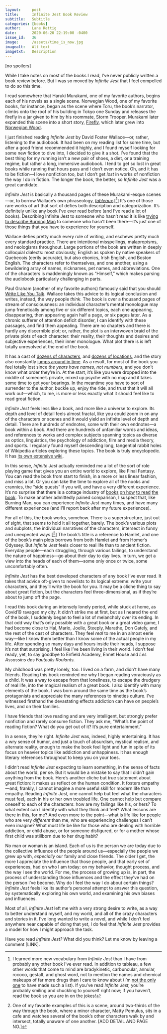 ```yaml
---
layout:     post
title:      Infinite Jest Book Review
subtitle:   Subtitle
categories: [books]
author:     Lane Rettig
date:       2020-06-20 22:19:00 -0400
issue_id:   36
image:      /assets/time_is_now.jpg
imagealt:   Alt text
imagetxt:   Description
---
```

[no spoilers]

While I take notes on most of the books I read, I’ve never publicly written a book review before. But I was so moved by _Infinite Jest_ that I feel compelled to do so this time.

I read somewhere that Haruki Murakami, one of my favorite authors, begins each of his novels as a single scene. Norwegian Wood, one of my favorite books, for instance, began as the scene where Toru, the book’s narrator, climbs onto the roof of his building in Tokyo one Sunday and releases the firefly in a jar given to him by his roommate, Storm Trooper. Murakami later expanded this scene into a short story, [Firefly](https://www.goodreads.com/book/show/35958505-firefly), which later grew into [Norwegian Wood](https://www.google.com/search?kgmid=/m/04dg18&hl=en-US&q=Norwegian+Wood+(novel)&kgs=82f5d88f7d7c72f7&shndl=0&source=sh/x/kp&entrypoint=sh/x/kp).

I just finished reading _Infinite Jest_ by David Foster Wallace—or, rather, listening to the audiobook. It had been on my reading list for some time, but after a good friend recommended it highly, and I found myself looking for some new fiction to dive into, I decided to give it a shot. I’ve found that the best thing for my running isn’t a new pair of shoes, a diet, or a training regime, but rather a long, immersive audiobook. I tend to get so lost in great books while running that hours pass and I don’t even notice. Oh, and it has to be fiction—I love nonfiction too, but I don’t get _lost_ in works of nonfiction the way I do in fiction. The longer the book, the better, so _Infinite Jest_ was a great candidate.

_Infinite Jest_ is basically a thousand pages of these Murakami-esque scenes—or, to borrow Wallace’s own phraseology, _[tableaux](https://en.wikipedia.org/wiki/Tableau_vivant)_.[[^1]] It’s one of those rare works of art that sort of defies both description and categorization. It’s definitely unlike any book I’ve ever read before (and I’ve read a lot of books). Describing Infinite Jest to someone who hasn’t read it is like [trying to describe Burning Man](https://youtu.be/8e1OEqrdIxY) to someone who hasn’t been there—it’s just one of those things that you have to experience for yourself.

Wallace defies pretty much every rule of writing, and eschews pretty much every standard practice. There are intentional misspellings, malapropisms, and neologisms throughout. Large portions of the book are written in deeply colloquial dialects: most obviously, English as spoken by native speakers of Quebecois (eerily accurate), but also ebonics, Irish English, and Boston English. The characters refer to themselves, and one another, using a bewildering array of names, nicknames, pet names, and abbreviations. One of the characters is maddeningly known as “Himself,” which makes parsing the audiobook particularly challenging in parts.

Paul Graham (another of my favorite authors) famously said that you should [Write Like You Talk](http://www.paulgraham.com/talk.html). Wallace takes this advice to its logical conclusion and writes, instead, the way people _think._ The book is over a thousand pages of stream of consciousness: an individual character’s mental monologue may jump frenetically among five or six different topics, each one appearing, disappearing, then appearing again half a page, or six pages later. As a chronic sufferer of attention deficit disorder, I can identify with these passages, and find them appealing. There are no chapters and there is hardly any discernible plot; or, rather, the plot is an interwoven braid of the private plots of each character: their reality, their thoughts and desires and subjective experiences, their inner monologue. What plot there is is left totally unresolved at the end of the book.

It has a cast of [dozens of characters](http://sampottsinc.com/ij/IJ_Diagram.pdf), and [dozens of locations](http://infiniteatlas.com/), and the story also constantly [jumps around in time](http://www.vislives.com/2011/12/infinite-jest-visualization.html). As a result, for most of the book you feel totally lost since _the years have names, not numbers,_ and you don’t know what order they’re in. At the start, it’s like you were dropped into the middle of someone’s private, mixed up psyche with no map and it takes some time to get your bearings. In the meantime you have to sort of surrender to the author, buckle up, enjoy the ride, and trust that it will all work out—which, to me, is more or less exactly what it should feel like to read great fiction.

_Infinite Jest_ feels less like a book, and more like a universe to explore. Its depth and level of detail feels almost fractal, like you could zoom in on any of the characters or scenes and it would yield an infinite level of depth and detail. There are hundreds of endnotes, some with their own endnotes—a book within a book. And there are hundreds of unfamiliar words and ideas, and references to works and complex subjects spanning topics as diverse as optics, linguistics, the psychology of addiction, film and media theory, and sports. I regularly found myself descending long, tangential rabbit holes of Wikipedia articles exploring these topics. The book is truly encyclopedic. It has [its own extensive wiki](https://infinitejest.wallacewiki.com/david-foster-wallace/index.php?title=Main_Page).

In this sense, _Infinite Jest_ actually reminded me a lot of the sort of role playing game that gives you an entire world to explore, like Final Fantasy. You can read the book from start to finish, in a more or less linear fashion, and miss a lot. Or you can take the time to explore all of the nooks and crannies, the “side quests” if you will, and have a very different experience. It’s no surprise that there is a cottage industry of [books](https://www.amazon.com/gp/product/0976146533) [on how](https://www.amazon.com/David-Foster-Wallaces-Infinite-Jest/dp/1441157077) [to read](https://www.newyorker.com/magazine/2018/11/05/how-to-read-infinite-jest) [the book](http://infinitesummer.org/archives/215). To make another admittedly pained comparison, I suspect that, like Burning Man, you can experience _Infinite Jest_ many times, and have many different experiences (and I’ll report back after my future experiences).

For all of this, the book works, somehow. There is a superstructure, just out of sight, that seems to hold it all together, barely. The book’s various plots and subplots, the individual narratives of the characters, intersect in funny and unexpected ways.[[^2]] The book’s title is a reference to Hamlet, and one of the book’s main plots borrows from both Hamlet and from Homer’s Odyssey. But _Infinite Jest_ feels closer to real life than to ancient fiction. Everyday people—each struggling, through various failings, to understand the nature of happiness—go about their day to day lives. In turn, we get a view into the heads of each of them—some only once or twice, some uncomfortably often.

_Infinite Jest_ has the best developed characters of any book I’ve ever read. It takes that advice oft-given to novelists to its logical extreme: write your characters, and they’ll write the book for you. It may be a cliche thing to say about great fiction, but the characters feel three-dimensional, as if they’re about to jump off the page.

I read this book during an intensely lonely period, while stuck at home, as Covid19 ravaged my city. It didn’t strike me at first, but as I neared the end of the book, I suddenly began to feel a lot of melancholy over its ending. In that odd way that’s only possible with a great book or a great video game, I had become close to Hal, Mario, Joelle, Steeply, Marathe, Don Gately, and the rest of the cast of characters. They feel _real_ to me in an almost eerie way—like I know them better than I know some of the actual people in my life. After spending so many days and hours inside their heads, I suppose it’s not that surprising. I feel like I’ve been living in their world. I don’t feel ready, yet, to say goodbye to Enfield Academy, Ennet House and _Les Assassins des Fauteuils Roulants._

My childhood was pretty lonely, too. I lived on a farm, and didn’t have many friends. Reading this book reminded me why I began reading voraciously as a child. It was a way to escape from that loneliness, to escape the drudgery of real life, into the magical realism of a great book. I also identify with many elements of the book. I was born around the same time as the book’s protagonists and appreciate the many references to nineties culture. I’ve witnessed firsthand the devastating effects addiction can have on people’s lives, and on their families.

I have friends that love reading and are very intelligent, but strongly prefer nonfiction and rarely consume fiction. They ask me, “What’s the point of reading fiction? What do you get out of it? It’s pure entertainment.”

In a sense, they’re right. _Infinite Jest_ was, indeed, highly entertaining. It has a wry sense of humor, and just a touch of absurdism, mystical realism, and alternate reality, enough to make the book feel light and fun in spite of its focus on heavier topics like addiction and unhappiness. It has enough literary references throughout to keep you on your toes.

I didn’t read _Infinite Jest_ expecting to learn something, in the sense of facts about the world, per se. But it would be a mistake to say that I didn’t gain anything from the book. Here’s another cliche but true statement about great fiction: it makes us reflect on the human condition. It fosters empathy—and, frankly, I cannot imagine a more useful skill for modern life than empathy. Reading _Infinite Jest,_ one cannot help but feel what the characters must feel, each in his or her own troubled life. One cannot help but compare oneself to each of the characters: how are my failings like his, or hers? To what extent can I identify with what they think and feel? What lessons are there in this, for me? And even more to the point—what is life like for people who are very _different_ than me, who are experiencing challenges I can’t even imagine? What must life be like for those who are dealing with horrible addiction, or child abuse, or for someone disfigured, or for a mother whose first child was stillborn due to her drug habit?

No man or woman is an island. Each of us is the person we are today due to the collective influence of the people around us—especially the people we grew up with, _especially_ our family and close friends. The older I get, the more I appreciate the influence that those people, and that early set of experiences, had on who I am today: on my behavior, thought process, and the way I see the world. For me, the process of growing up is, in part, the process of understanding those influences and the effect they’ve had on the person I’ve become. Why do I feel the way I do about certain things? _Infinite Jest_ feels like its author’s personal attempt to answer this question, by systematically exploring his own world, and examining his own biases and influences.

Most of all, _Infinite Jest_ left me with a very strong desire to write, as a way to better understand myself, and my world, and all of the crazy characters and stories in it. I’ve long wanted to write a novel, and while I don’t feel anywhere near capable of doing that yet, I do feel that _Infinite Jest_ provides a model for how I might approach the task.

Have you read _Infinite Jest?_ What did you think? Let me know by leaving a comment [LINK].

[^1]: I learned more new vocabulary from _Infinite Jest_ than I have from probably any other book I’ve ever read. In addition to tableau, a few other words that come to mind are bradykinetic, carbuncular, annular, rococo, gestalt, and ghost word, not to mention the names and chemical makeups of far more drugs than I care to know about (I’m [not the only one](https://www.goodreads.com/review/show/9466977) to have made such a list). If you’ve read _Infinite Jest,_ you’re probably smiling and chuckling to yourself right now; if you haven’t, read the book so you are in on the jokes!

[^2]: One of my favorite examples of this is a scene, around two-thirds of the way through the book, where a minor character, Matty Pemulus, sits in a cafe and watches several of the book’s other characters walk by and intersect, totally unaware of one another. [ADD DETAIL AND PAGE NO.]

